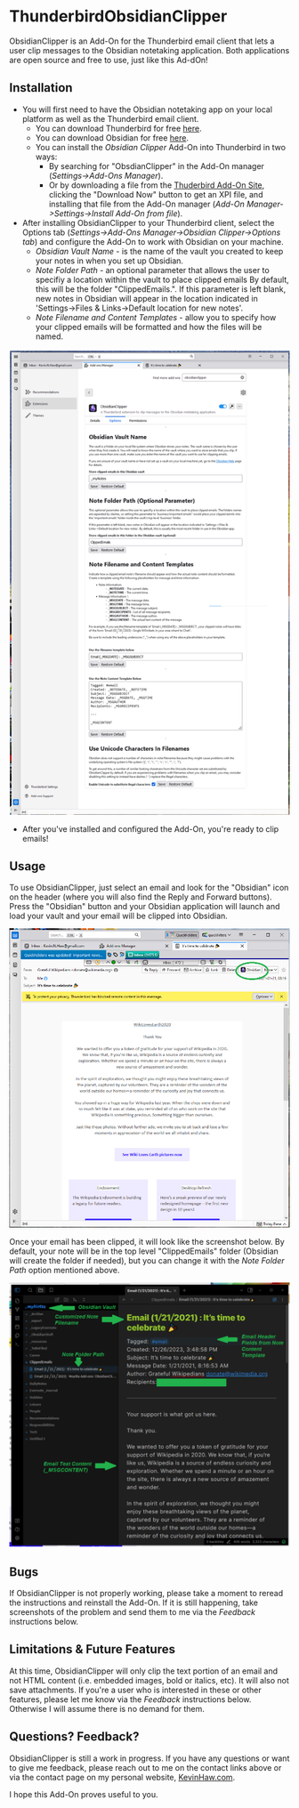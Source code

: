 # ThunderbirdObsidianClipper
ObsidianClipper is an Add-On for the Thunderbird email client that lets a user clip messages to the Obsidian notetaking application. Both applications are open source and free to use, just like this Ad-dOn!

## Installation
- You will first need to have the Obsidian notetaking app on your local platform as well as the Thunderbird email client.
  - You can download Thunderbird for free [here](https://www.thunderbird.net/en-US/download/).
  - You can download Obsidian for free [here](https://obsidian.md/download).
  - You can install the *Obsidian Clipper* Add-On into Thunderbird in two ways:
    - By searching for "ObsdianClipper" in the Add-On manager (*Settings->Add-Ons Manager*).
    - Or by downloading a file from the [Thuderbird Add-On Site](https://addons.thunderbird.net/en-US/thunderbird/addon/obsidianclipper/), clicking the "Download Now" button to get an XPI file, and installing that file from the Add-On manager (*Add-On Manager->Settings->Install Add-On from file*).
- After installing ObsidianClipper to your Thunderbird client, select the Options tab (*Settings->Add-Ons Manager->Obsidian Clipper->Options tab*) and configure the Add-On to work with Obsidian on your machine.
  - *Obsidian Vault Name* - is the name of the vault you created to keep your notes in when you set up Obsidian.
  - *Note Folder Path* - an optional parameter that allows the user to specifiy a location within the
  vault to place clipped emails By default, this will be the folder "ClippedEmails.". If this parameter is left blank, new notes in Obsidian will appear
  in the location indicated in 'Settings->Files & Links->Default location for new notes'.
  - *Note Filename and Content Templates* - allow you to specify how your clipped emails will be formatted and how the files will be named.

![Here is what the *Options* tab looks like](docs/OptionsTab.png)


- After you've installed and configured the Add-On, you're ready to clip emails!

## Usage
To use ObsidianClipper, just select an email and look for the "Obsidian" icon on the header (where you will also find the Reply and Forward buttons). Press the "Obsidian" button and your Obsidian application will launch and load your vault and your email will be clipped into Obsidian. 

![Click on the Obsidian Clipper icon when viewing a message to save it into Obsidian.](docs/MessagePane.png)

Once your email has been clipped, it will look like the screenshot below. By default, your note will be in the top level "ClippedEmails" folder (Obsidian will create the folder if needed), but you can change it with the *Note Folder Path* option mentioned above.


![This is what a clipped email message looks like in Obsidian. The location for the note, the format of the file name, and the format of the note itself are all customized via the "Options" tab..](docs/ClippedNote.png)



## Bugs
If ObsidianClipper is not properly working, please take a moment to reread the instructions and reinstall the Add-On. If it is still happening, take screenshots of the problem and send them to me via the *Feedback* instructions below.

## Limitations & Future Features
At this time, ObsidianClipper will only clip the text portion of an email and not HTML content (i.e. embedded images, bold or italics, etc). It will also not save attachments. If you're a user who is interested in these or other features, please let me know via the *Feedback* instructions below. Otherwise I will assume there is no demand for them.

## Questions? Feedback?
ObsidianClipper is still a work in progress. If you have any questions or want to give me feedback, please reach out to me on the contact links above or via the contact page on my personal website, [KevinHaw.com](http://www.kevinhaw.com).

I hope this Add-On proves useful to you.

